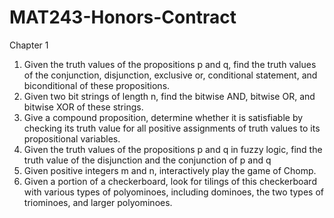 # MAT243-Honors-Contract
Chapter 1
1. Given the truth values of the propositions p and q, find the
truth values of the conjunction, disjunction, exclusive or,
conditional statement, and biconditional of these propositions.
2. Given two bit strings of length n, find the bitwise AND,
bitwise OR, and bitwise XOR of these strings.
3. Give a compound proposition, determine whether it is satisfiable by checking its truth value for all positive assignments of truth values to its propositional variables.
4. Given the truth values of the propositions p and q in
fuzzy logic, find the truth value of the disjunction and
the conjunction of p and q
5. Given positive integers m and n, interactively play the game
of Chomp.
6. Given a portion of a checkerboard, look for tilings of this
checkerboard with various types of polyominoes, including
dominoes, the two types of triominoes, and larger polyominoes.
